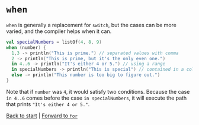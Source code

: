# `when`
`when` is generally a replacement for `switch`, but the cases can be more varied, and the compiler helps when it can.

```kotlin
val specialNumbers = listOf(4, 8, 9)
when (number) {
  1,3 -> println("This is prime.") // separated values with comma
  2 -> println("This is prime, but it's the only even one.")
  in 4..6 -> println("It's either 4 or 5.") // using a range
  in specialNumbers -> println("This is special") // contained in a collection
  else -> println("This number is too big to figure out.")
}
```
Note that if `number` was `4`, it would satisfy two conditions. Because the case `in 4..6` comes before the case `in specialNumbers`, it will execute the path that prints `"It's either 4 or 5."`.

[Back to start](../README.md) | [Forward to `for`](/for.md)
